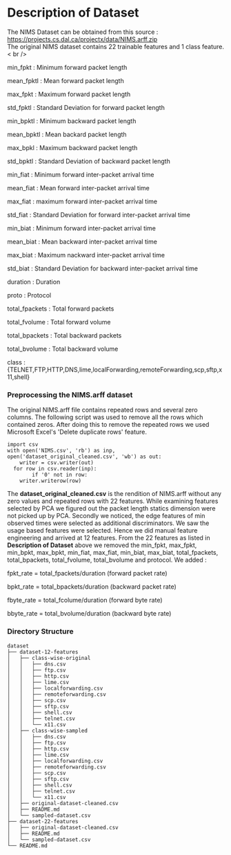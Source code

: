 # Description of Dataset #

The NIMS Dataset can be obtained from this source : https://projects.cs.dal.ca/projectx/data/NIMS.arff.zip <br />
The original NIMS dataset contains 22 trainable features and 1 class feature. < br />

min_fpkt	:	Minimum forward packet length

mean_fpktl	:	Mean forward packet length

max_fpkt	:	Maximum forward packet length

std_fpktl	:	Standard Deviation for forward packet length


min_bpktl	:	Minimum backward packet length

mean_bpktl	:	Mean backard packet length 

max_bpkl	:	Maximum backward packet length

std_bpktl	:	Standard Deviation of backward packet length

min_fiat	:	Minimum forward inter-packet arrival time

mean_fiat	:	Mean forward inter-packet arrival time


max_fiat	:	maximum forward inter-packet arrival time

std_fiat	:	Standard Deviation for forward inter-packet arrival time

min_biat	:	Minimum forward inter-packet arrival time

mean_biat	: 	Mean backward inter-packet arrival time

max_biat	:	Maximum nackward inter-packet arrival time

std_biat	:	Standard Deviation for backward inter-packet arrival time

duration	: 	Duration

proto		: 	Protocol


total_fpackets	:	Total forward packets

total_fvolume	:	Total forward volume

total_bpackets	:	Total backward packets 

total_bvolume	:	Total backward volume

class		: 	{TELNET,FTP,HTTP,DNS,lime,localForwarding,remoteForwarding,scp,sftp,x11,shell}

### Preprocessing the NIMS.arff dataset ###
The original NIMS.arff file contains repeated rows and several zero columns. The following script  was used to remove all the rows which contained zeros. After doing this to remove the repeated rows  we used Microsoft Excel's 'Delete duplicate rows' feature.<br />
```
import csv
with open('NIMS.csv', 'rb') as inp, open('dataset_original_cleaned.csv', 'wb') as out:
	writer = csv.writer(out)
  for row in csv.reader(inp):
		if '0' not in row:
    writer.writerow(row)
```
The **dataset_original_cleaned.csv** is the rendition of NIMS.arff without any zero values and repeated rows with 22 features. While examining features selected by PCA we figured out the packet length statics dimension were not picked up by PCA. Secondly we noticed, the edge features of min observed times were selected as additional discriminators. We saw the usage based features were selected. Hence we did manual feature engineering and arrived at 12 features. From the 22 features as listed in **Description of Dataset** above we removed the min_fpkt, max_fpkt, min_bpkt, max_bpkt, min_fiat, max_fiat, min_biat, max_biat, total_fpackets, total_bpackets, total_fvolume, total_bvolume and protocol. We added : 

fpkt_rate = total_fpackets/duration (forward packet rate) 

bpkt_rate = total_bpackets/duration (backward packet rate)

fbyte_rate = total_fcolume/duration (forward byte rate)

bbyte_rate = total_bvolume/duration (backward byte rate)

### Directory Structure ###

```
dataset
├── dataset-12-features
│   ├── class-wise-original
│   │   ├── dns.csv
│   │   ├── ftp.csv
│   │   ├── http.csv
│   │   ├── lime.csv
│   │   ├── localforwarding.csv
│   │   ├── remoteforwarding.csv
│   │   ├── scp.csv
│   │   ├── sftp.csv
│   │   ├── shell.csv
│   │   ├── telnet.csv
│   │   └── x11.csv
│   ├── class-wise-sampled
│   │   ├── dns.csv
│   │   ├── ftp.csv
│   │   ├── http.csv
│   │   ├── lime.csv
│   │   ├── localforwarding.csv
│   │   ├── remoteforwarding.csv
│   │   ├── scp.csv
│   │   ├── sftp.csv
│   │   ├── shell.csv
│   │   ├── telnet.csv
│   │   └── x11.csv
│   ├── original-dataset-cleaned.csv
│   ├── README.md
│   └── sampled-dataset.csv
├── dataset-22-features
│   ├── original-dataset-cleaned.csv
│   ├── README.md
│   └── sampled-dataset.csv
└── README.md
```

